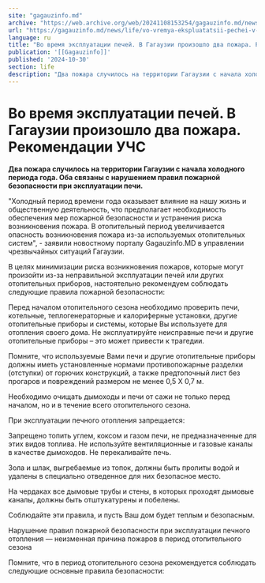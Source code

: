 ```yaml
---
site: "gagauzinfo.md"
archive: "https://web.archive.org/web/20241108153254/gagauzinfo.md/news/life/vo-vremya-ekspluatatsii-pechei-v-gagauzii-proizoshlo-dva-pozhara"
url: "https://gagauzinfo.md/news/life/vo-vremya-ekspluatatsii-pechei-v-gagauzii-proizoshlo-dva-pozhara"
language: ru
title: "Во время эксплуатации печей. В Гагаузии произошло два пожара. Рекомендации УЧС"
publication: '[[Gagauzinfo]]'
published: '2024-10-30'
section: life
description: "Два пожара случилось на территории Гагаузии с начала холодного периода года. Оба связаны с нарушением правил пожарной безопасности при эксплуатации печи."
---
```


# Во время эксплуатации печей. В Гагаузии произошло два пожара. Рекомендации УЧС

**Два пожара случилось на территории Гагаузии с начала холодного периода года. Оба связаны с нарушением правил пожарной безопасности при эксплуатации печи.**

"Холодный период времени года оказывает влияние на нашу жизнь и общественную деятельность, что предполагает необходимость обеспечения мер пожарной безопасности и устранения риска возникновения пожара. В отопительный период увеличивается опасность возникновения пожара из-за используемых отопительных систем", - заявили новостному порталу Gagauzinfo.MD в управлении чрезвычайных ситуаций Гагаузии.

В целях минимизации риска возникновения пожаров, которые могут произойти из-за неправильной эксплуатации печей или других отопительных приборов, настоятельно рекомендуем соблюдать следующие правила пожарной безопасности:

Перед началом отопительного сезона необходимо проверить печи, котельные, теплогенераторные и калориферные установки, другие отопительные приборы и системы, которые Вы используете для отопления своего дома. Не эксплуатируйте неисправные печи и другие отопительные приборы – это может привести к трагедии.

Помните, что используемые Вами печи и другие отопительные приборы должны иметь установленные нормами противопожарные разделки (отступки) от горючих конструкций, а также предтопочный лист без прогаров и повреждений размером не менее 0,5 Х 0,7 м.

Необходимо очищать дымоходы и печи от сажи не только перед началом, но и в течение всего отопительного сезона.

При эксплуатации печного отопления запрещается:

Запрещено топить углем, коксом и газом печи, не предназначенные для этих видов топлива. Не используйте вентиляционные и газовые каналы в качестве дымоходов. Не перекаливайте печь.

Зола и шлак, выгребаемые из топок, должны быть пролиты водой и удалены в специально отведенное для них безопасное место.

На чердаках все дымовые трубы и стены, в которых проходят дымовые каналы, должны быть отштукатурены и побелены.

Соблюдайте эти правила, и пусть Ваш дом будет теплым и безопасным.

Нарушение правил пожарной безопасности при эксплуатации печного отопления — неизменная причина пожаров в период отопительного сезона

Помните, что в период отопительного сезона рекомендуется соблюдать следующие основные правила безопасности:
